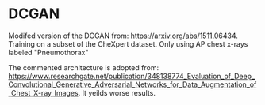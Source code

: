 # DCGAN

Modifed version of the DCGAN from: https://arxiv.org/abs/1511.06434.
Training on a subset of the CheXpert dataset.
Only using AP chest x-rays labeled "Pneumothorax"

The commented architecture is adopted from: https://www.researchgate.net/publication/348138774_Evaluation_of_Deep_Convolutional_Generative_Adversarial_Networks_for_Data_Augmentation_of_Chest_X-ray_Images.
It yeilds worse results.
